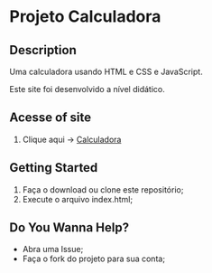 # Projeto Calculadora

## Description
Uma calculadora usando HTML e CSS e JavaScript.

Este site foi desenvolvido a nível didático.

## Acesse of site
1. Clique aqui -> [Calculadora](https://fernandognu.github.io/Calculadora/)

## Getting Started
1. Faça o download ou clone este repositório;
1. Execute o arquivo index.html;

## Do You Wanna Help?
* Abra uma Issue;
* Faça o fork do projeto para sua conta;